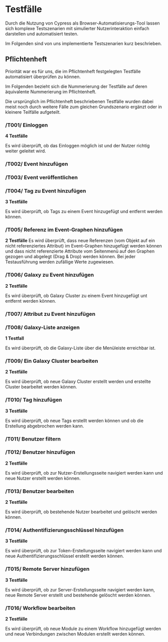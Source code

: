 # Testfälle

Durch die Nutzung von Cypress als Browser-Automatisierungs-Tool
lassen sich komplexe Testszenarien mit simulierter Nutzerinteraktion einfach
darstellen und automatisiert testen.

Im Folgenden sind von uns implementierte Testszenarien kurz beschrieben.

## Pflichtenheft

Priorität war es für uns, die im Pflichtenheft festgelegten
Testfälle automatisiert überprüfen zu können.

Im Folgenden bezieht sich die Nummerierung der Testfälle auf deren äquivalente Nummerierung im Pflichtenheft.

Die ursprünglich im Pflichtenheft beschriebenen Testfälle
wurden dabei meist noch durch weitere Fälle zum gleichen
Grundszenario ergänzt oder in kleinere Teilfälle aufgeteilt.

### /T001/ Einloggen

**4 Testfälle**

Es wird überprüft, ob das Einloggen möglich ist und
der Nutzer richtig weiter geleitet wird.

### /T002/ Event hinzufügen

### /T003/ Event veröffentlichen

### /T004/ Tag zu Event hinzufügen

**3 Testfälle**

Es wird überprüft, ob Tags zu einem Event hinzugefügt und
entfernt werden können.

### /T005/ Referenz im Event-Graphen hinzufügen

**2 Testfälle**
Es wird überprüft, dass neue Referenzen (vom Objekt auf ein nicht referenziertes Attribut) im Event-Graphen hinzugefügt werden können
und dass nicht referenzierte Attribute vom Seitenmenü auf den Graphen gezogen und abgelegt (Drag & Drop) werden können.
Bei jeder Testausführung werden zufällige Werte zugewiesen.

### /T006/ Galaxy zu Event hinzufügen

**2 Testfälle**

Es wird überprüft, ob Galaxy Cluster zu einem Event
hinzugefügt unt entfernt werden können.

### /T007/ Attribut zu Event hinzufügen

### /T008/ Galaxy-Liste anzeigen

**1 Testfall**

Es wird überprüft, ob die Galaxy-Liste über die
Menüleiste erreichbar ist.

### /T009/ Ein Galaxy Cluster bearbeiten

**2 Testfälle**

Es wird überprüft, ob neue Galaxy Cluster erstellt werden 
und erstellte Cluster bearbeitet werden können.

### /T010/ Tag hinzufügen

**3 Testfälle**

Es wird überprüft, ob neue Tags erstellt werden können
und ob die Erstellung abgebrochen werden kann.

### /T011/ Benutzer filtern

### /T012/ Benutzer hinzufügen

**2 Testfälle**

Es wird überprüft, ob zur Nutzer-Erstellungsseite navigiert werden kann
und neue Nutzer erstellt werden können.

### /T013/ Benutzer bearbeiten

**2 Testfälle**

Es wird überprüft, ob bestehende Nutzer bearbeitet
und gelöscht werden können.

### /T014/ Authentifizierungsschlüssel hinzufügen

**3 Testfälle**

Es wird überprüft, ob zur Token-Erstellungsseite navigiert werden kann
und neue Authentifizierungsschlüssel erstellt werden können.

### /T015/ Remote Server hinzufügen

**3 Testfälle**

Es wird überprüft, ob zur Server-Erstellungsseite navigiert werden kann,
neue Remote Server erstellt und bestehende gelöscht werden können.

### /T016/ Workflow bearbeiten

**2 Testfälle**

Es wird überprüft, ob neue Module zu einem Workflow hinzugefügt werden
und neue Verbindungen zwischen Modulen erstellt werden können.
